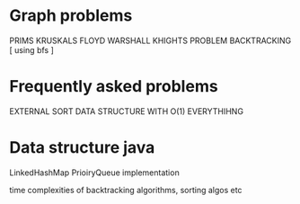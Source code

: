 # Graph problems
PRIMS
KRUSKALS
FLOYD WARSHALL
KHIGHTS PROBLEM BACKTRACKING [ using bfs ]

# Frequently asked problems
EXTERNAL SORT
DATA STRUCTURE WITH O(1) EVERYTHIHNG


# Data structure java
LinkedHashMap
PrioiryQueue implementation


time complexities of backtracking algorithms, sorting algos etc